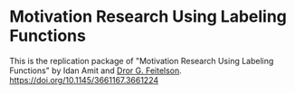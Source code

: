 # Motivation Research Using Labeling Functions

This is the replication package of "Motivation Research Using Labeling Functions" by Idan Amit and [Dror G. Feitelson](https://www.cs.huji.ac.il/~feit/).
https://doi.org/10.1145/3661167.3661224
